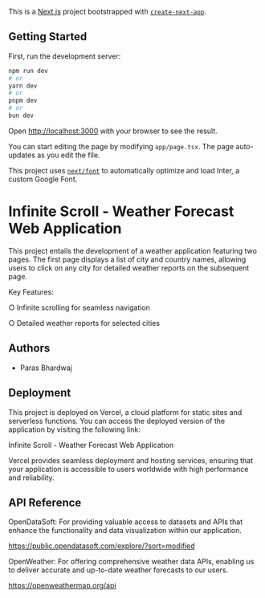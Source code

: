 This is a [Next.js](https://nextjs.org/) project bootstrapped with [`create-next-app`](https://github.com/vercel/next.js/tree/canary/packages/create-next-app).

## Getting Started

First, run the development server:

```bash
npm run dev
# or
yarn dev
# or
pnpm dev
# or
bun dev
```

Open [http://localhost:3000](http://localhost:3000) with your browser to see the result.

You can start editing the page by modifying `app/page.tsx`. The page auto-updates as you edit the file.

This project uses [`next/font`](https://nextjs.org/docs/basic-features/font-optimization) to automatically optimize and load Inter, a custom Google Font.


# Infinite Scroll - Weather Forecast Web Application

This project entails the development of a weather application featuring two pages. The first page displays a list of city and country names, allowing users to click on any city for detailed weather reports on the subsequent page.

Key Features:

○ Infinite scrolling for seamless navigation

○ Detailed weather reports for selected cities



## Authors

- Paras Bhardwaj


## Deployment

This project is deployed on Vercel, a cloud platform for static sites and serverless functions. You can access the deployed version of the application by visiting the following link:

Infinite Scroll - Weather Forecast Web Application

Vercel provides seamless deployment and hosting services, ensuring that your application is accessible to users worldwide with high performance and reliability.
## API Reference

OpenDataSoft: For providing valuable access to datasets and APIs that enhance the functionality and data visualization within our application.

https://public.opendatasoft.com/explore/?sort=modified

OpenWeather: For offering comprehensive weather data APIs, enabling us to deliver accurate and up-to-date weather forecasts to our users.

https://openweathermap.org/api
